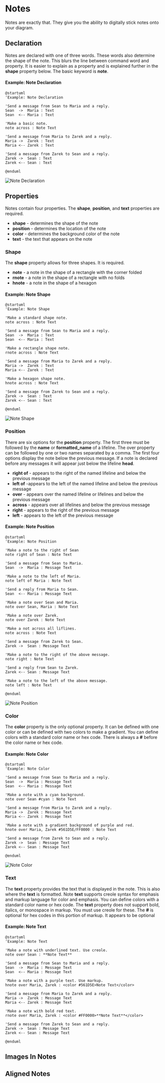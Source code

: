 # Notes

Notes are exactly that. They give you the ability to digitally stick notes onto your diagram.

## Declaration

Notes are declared with one of three words. These words also determine the shape of the note. This blurs the line between command word and property. It is easier to explain as a property and is explained further in the **shape** property below. The basic keyword is **note**.

#### Example: Note Declaration

```
@startuml
'Example: Note Declaration

'Send a message from Sean to Maria and a reply.
Sean  ->  Maria : Text
Sean  <-- Maria : Text

'Make a basic note.
note across : Note Text

'Send a message from Maria to Zarek and a reply.
Maria ->  Zarek : Text
Maria <-- Zarek : Text

'Send a message from Zarek to Sean and a reply.
Zarek ->  Sean : Text
Zarek <-- Sean : Text

@enduml
```

![Note Declaration](../../../../.gitbook/assets/Notes01\_declaration.png)

## Properties

Notes contain four properties. The **shape**, **position**, and **text** properties are required.&#x20;

* **shape** - determines the shape of the note
* **position** - determines the location of the note
* **color** - determines the background color of the note
* **text** - the text that appears on the note

### Shape

The **shape** property allows for three shapes. It is required.

* **note** - a note in the shape of a rectangle with the corner folded
* **rnote** - a note in the shape of a rectangle with no folds
* **hnote** - a note in the shape of a hexagon

#### Example: Note Shape

```
@startuml
'Example: Note Shape

'Make a standard shape note.
note across : Note Text

'Send a message from Sean to Maria and a reply.
Sean  ->  Maria : Text
Sean  <-- Maria : Text

'Make a rectangle shape note.
rnote across : Note Text

'Send a message from Maria to Zarek and a reply.
Maria ->  Zarek : Text
Maria <-- Zarek : Text

'Make a hexagon shape note.
hnote across : Note Text

'Send a message from Zarek to Sean and a reply.
Zarek ->  Sean : Text
Zarek <-- Sean : Text

@enduml
```

![Note Shape](../../../../.gitbook/assets/Notes02\_shape.png)

### Position

There are six options for the **position** property. The first three must be followed by the **name** or **formatted\_name** of a lifeline. The over property can be followed by one or two names separated by a comma. The first four options display the note below the previous message. If a note is declared before any messages it will appear just below the lifeline **head**.

* **right of** - appears to the right of the named lifeline and below the previous message
* **left of** -appears to the left of the named lifeline and below the previous message
* **over** - appears over the named lifeline or lifelines and below the previous message
* **across** - appears over all lifelines and below the previous message
* **right** - appears to the right of the previous message
* **left** - appears to the left of the previous message

#### Example: Note Position

```
@startuml
'Example: Note Position

'Make a note to the right of Sean
note right of Sean : Note Text

'Send a message from Sean to Maria.
Sean  ->  Maria : Message Text

'Make a note to the left of Maria.
note left of Maria : Note Text

'Send a reply from Maria to Sean.
Sean  <-- Maria : Message Text

'Make a note over Sean and Maria.
note over Sean, Maria : Note Text

'Make a note over Zarek.
note over Zarek : Note Text

'Make a not across all liflines.
note across : Note Text

'Send a message from Zarek to Sean.
Zarek ->  Sean : Message Text

'Make a note to the right of the above message.
note right : Note Text

'Send a reply from Sean to Zarek.
Zarek <-- Sean : Message Text

'Make a note to the left of the above message.
note left : Note Text

@enduml
```

![Note Position](../../../../.gitbook/assets/Notes03\_position.png)

### Color

The **color** property is the only optional property. It can be defined with one color or can be defined with two colors to make a gradient. You can define colors with a standard color name or hex code. There is always a **#** before the color name or hex code.

#### Example: Note Color

```
@startuml
'Example: Note Color

'Send a message from Sean to Maria and a reply.
Sean  ->  Maria : Message Text
Sean  <-- Maria : Message Text

'Make a note with a cyan background.
note over Sean #cyan : Note Text

'Send a message from Maria to Zarek and a reply.
Maria ->  Zarek : Message Text
Maria <-- Zarek : Message Text

'Make a note with a gradient background of purple and red.
hnote over Maria, Zarek #561D5E/FF0000 : Note Text

'Send a message from Zarek to Sean and a reply.
Zarek ->  Sean : Message Text
Zarek <-- Sean : Message Text

@enduml
```

![Note Color](../../../../.gitbook/assets/Notes04\_color.png)

### Text

The **text** property provides the text that is displayed in the note. This is also where the **text** is formatted. Note **text** supports creole syntax for emphasis and markup language for color and emphasis. You can define colors with a standard color name or hex code. The **text** property does not support bold, italics, or monospace in markup. You must use creole for these. The **#** is optional for hex codes in this portion of markup. It appears to be optional&#x20;

#### Example: Note Text

```
@startuml
'Example: Note Text

'Make a note with underlined text. Use creole.
note over Sean : **Note Text**

'Send a message from Sean to Maria and a reply.
Sean  ->  Maria : Message Text
Sean  <-- Maria : Message Text

'Make a note with a purple text. Use markup.
hnote over Maria, Zarek : <color #561D5E>Note Text</color>

'Send a message from Maria to Zarek and a reply.
Maria ->  Zarek : Message Text
Maria <-- Zarek : Message Text

'Make a note with bold red text.
rnote over Maria, Zarek : <color #FF0000>**Note Text**</color>

'Send a message from Zarek to Sean and a reply.
Zarek ->  Sean : Message Text
Zarek <-- Sean : Message Text

@enduml
```

## Images In Notes

## Aligned Notes
